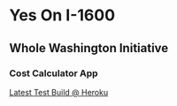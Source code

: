# Yes On I-1600 #
## Whole Washington Initiative ##
### Cost Calculator App ###
[Latest Test Build @ Heroku](https://ancient-peak-40021.herokuapp.com/)
